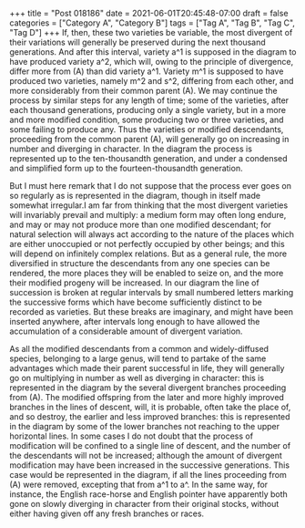 +++
title = "Post 018186"
date = 2021-06-01T20:45:48-07:00
draft = false
categories = ["Category A", "Category B"]
tags = ["Tag A", "Tag B", "Tag C", "Tag D"]
+++
If, then, these two varieties be variable, the most divergent of their variations will generally be preserved during the next thousand generations. And after this interval, variety a^1 is supposed in the diagram to have produced variety a^2, which will, owing to the principle of divergence, differ more from (A) than did variety a^1. Variety m^1 is supposed to have produced two varieties, namely m^2 and s^2, differing from each other, and more considerably from their common parent (A). We may continue the process by similar steps for any length of time; some of the varieties, after each thousand generations, producing only a single variety, but in a more and more modified condition, some producing two or three varieties, and some failing to produce any. Thus the varieties or modified descendants, proceeding from the common parent (A), will generally go on increasing in number and diverging in character. In the diagram the process is represented up to the ten-thousandth generation, and under a condensed and simplified form up to the fourteen-thousandth generation.

But I must here remark that I do not suppose that the process ever goes on so regularly as is represented in the diagram, though in itself made somewhat irregular.I am far from thinking that the most divergent varieties will invariably prevail and multiply: a medium form may often long endure, and may or may not produce more than one modified descendant; for natural selection will always act according to the nature of the places which are either unoccupied or not perfectly occupied by other beings; and this will depend on infinitely complex relations. But as a general rule, the more diversified in structure the descendants from any one species can be rendered, the more places they will be enabled to seize on, and the more their modified progeny will be increased. In our diagram the line of succession is broken at regular intervals by small numbered letters marking the successive forms which have become sufficiently distinct to be recorded as varieties. But these breaks are imaginary, and might have been inserted anywhere, after intervals long enough to have allowed the accumulation of a considerable amount of divergent variation.

As all the modified descendants from a common and widely-diffused species, belonging to a large genus, will tend to partake of the same advantages which made their parent successful in life, they will generally go on multiplying in number as well as diverging in character: this is represented in the diagram by the several divergent branches proceeding from (A). The modified offspring from the later and more highly improved branches in the lines of descent, will, it is probable, often take the place of, and so destroy, the earlier and less improved branches: this is represented in the diagram by some of the lower branches not reaching to the upper horizontal lines. In some cases I do not doubt that the process of modification will be confined to a single line of descent, and the number of the descendants will not be increased; although the amount of divergent modification may have been increased in the successive generations. This case would be represented in the diagram, if all the lines proceeding from (A) were removed, excepting that from a^1 to a^. In the same way, for instance, the English race-horse and English pointer have apparently both gone on slowly diverging in character from their original stocks, without either having given off any fresh branches or races.
